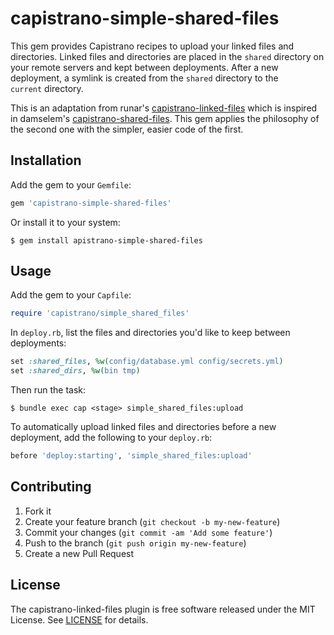 # capistrano-simple-shared-files

This gem provides Capistrano recipes to upload your linked files and directories. Linked files and directories are placed in the `shared` directory on your remote servers and kept between deployments. After a new deployment, a symlink is created from the `shared` directory to the `current` directory.

This is an adaptation from runar's [capistrano-linked-files](https://github.com/runar/capistrano-linked-files) which is inspired in damselem's [capistrano-shared-files](https://github.com/damselem/capistrano-shared-file). This gem applies the philosophy of the second one with the simpler, easier code of the first.

## Installation

Add the gem to your `Gemfile`:

```ruby
gem 'capistrano-simple-shared-files'
```

Or install it to your system:

```
$ gem install apistrano-simple-shared-files
```

## Usage

Add the gem to your `Capfile`:

```ruby
require 'capistrano/simple_shared_files'
```

In `deploy.rb`, list the files and directories you'd like to keep between deployments:

```ruby
set :shared_files, %w(config/database.yml config/secrets.yml)
set :shared_dirs, %w(bin tmp)
```

Then run the task:

```
$ bundle exec cap <stage> simple_shared_files:upload
```

To automatically upload linked files and directories before a new deployment, add the following to your `deploy.rb`:

```ruby
before 'deploy:starting', 'simple_shared_files:upload'
```

## Contributing

1. Fork it
2. Create your feature branch (`git checkout -b my-new-feature`)
3. Commit your changes (`git commit -am 'Add some feature'`)
4. Push to the branch (`git push origin my-new-feature`)
5. Create a new Pull Request

## License

The capistrano-linked-files plugin is free software released under the MIT License.
See [LICENSE](https://github.com/runar/capistrano-linked-files/blob/master/LICENSE) for details.
